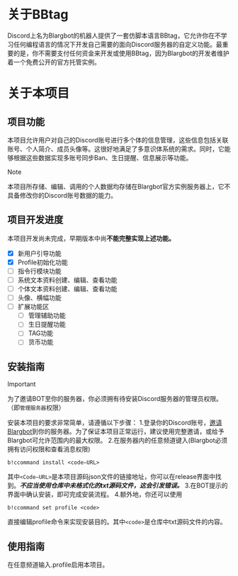 # 关于BBtag
Discord上名为Blargbot的机器人提供了一套仿脚本语言BBtag，它允许你在不学习任何编程语言的情况下开发自己需要的面向Discord服务器的自定义功能。最重要的是，你不需要支付任何资金来开发或使用BBtag，因为Blargbot的开发者维护着一个免费公开的官方托管实例。

# 关于本项目
## 项目功能
本项目允许用户对自己的Discord账号进行多个体的信息管理，这些信息包括关联账号、个人简介、成员头像等。这很好地满足了多意识体系统的需求。同时，它能够根据这些数据实现多账号同步Ban、生日提醒、信息展示等功能。
> [!NOTE]
> 本项目所存储、编辑、调用的个人数据均存储在Blargbot官方实例服务器上，它不具备修改你的Discord账号数据的能力。

## 项目开发进度
本项目开发尚未完成，早期版本中尚**不能完整实现上述功能。**
- [x] 新用户引导功能
- [x] Profile初始化功能
- [ ] 指令行模块功能
- [ ] 系统文本资料创建、编辑、查看功能
- [ ] 个体文本资料创建、编辑、查看功能
- [ ] 头像、横幅功能
- [ ] 扩展功能区
     - [ ] 管理辅助功能
     - [ ] 生日提醒功能
     - [ ] TAG功能
     - [ ] 货币功能
     
## 安装指南
> [!IMPORTANT]
> 为了邀请BOT至你的服务器，你必须拥有待安装Discord服务器的管理员权限。（即`管理服务器`权限）

安装本项目的要求非常简单，请遵循以下步骤：
1.登录你的Discord账号，[邀请Blargbot](https://blargbot.xyz/invite)到你的服务器。为了保证本项目正常运行，建议使用完整邀请，或给予Blargbot可允许范围内的最大权限。
2.在服务器内的任意频道键入(Blargbot必须拥有访问权限和查看消息权限)
```
b!ccommand install <code–URL>
```
其中`<Code–URL>`是本项目源码json文件的链接地址，你可以在release界面中找到。***不应当使用仓库中未格式化的txt源码文件，这会引发错误。***
3.在BOT提示的界面中确认安装，即可完成安装流程。
4.额外地，你还可以使用
```
b!ccommand set profile <code>
```
直接编辑profile命令来实现安装目的。其中`<code>`是仓库中txt源码文件的内容。

## 使用指南
在任意频道输入.profile启用本项目。
